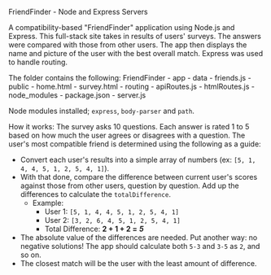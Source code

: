 FriendFinder - Node and Express Servers

A compatibility-based "FriendFinder" application using Node.js and Express. This full-stack site takes in results of users' surveys. The answers were compared with those from other users. The app then displays the name and picture of the user with the best overall match. Express was used to handle routing. 

The folder contains the following:
  FriendFinder
    - app
      - data
        - friends.js
      - public
        - home.html
        - survey.html
      - routing
        - apiRoutes.js
        - htmlRoutes.js
    - node_modules
    - package.json
    - server.js

Node modules installed; `express`, `body-parser` and `path`.

How it works:
The survey asks 10 questions. Each answer is rated 1 to 5 based on how much the user agrees or disagrees with a question. The user's most compatible friend is determined using the following as a guide:

   * Convert each user's results into a simple array of numbers (ex: `[5, 1, 4, 4, 5, 1, 2, 5, 4, 1]`).
   * With that done, compare the difference between current user's scores against those from other users, question by question. Add up the differences to calculate the `totalDifference`.
     * Example: 
       * User 1: `[5, 1, 4, 4, 5, 1, 2, 5, 4, 1]`
       * User 2: `[3, 2, 6, 4, 5, 1, 2, 5, 4, 1]`
       * Total Difference: **2 + 1 + 2 =** **_5_**
   * The absolute value of the differences are needed. Put another way: no negative solutions! The app should calculate both `5-3` and `3-5` as `2`, and so on. 
   * The closest match will be the user with the least amount of difference.

